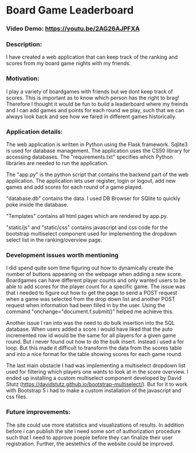 # Board Game Leaderboard
### Video Demo:  <https://youtu.be/2AG26AJPFXA>
### Description:
I have created a web application that can keep track of the ranking and scores from my board game nights with my friends.
### Motivation:
I play a variety of boardgames with friends but we dont keep track of scores. This is important as to know which person has the right to brag! Therefore I 
thought it would be fun to build a leaderboard where my freinds and I can add games and points for each round we play, such that we can always look back and see how we 
fared in different games historically.

### Application details:
The web application is written in Python using the Flask framework. Sqlite3 is used for database management. The application uses the CS50 library for accessing databases. The "requirements.txt" specifies which Python libraries are needed to run the application.

The "app.py" is the python script that contains the backend part of the web application. The application lets user register, login or logout, add new games and add scores for each round of a game played.

"database.db" contains the data. I used DB Browser for SQlite to quickly poke inside the database.

"Templates" contains all html pages which are rendered by app.py.

"static/js" and "static/css" contains javascript and css code for the bootstrap multiselect component used for implementing the dropdown select list in the ranking/overview page.

### Development issues worth mentioning
I did spend quite som time figuring out how to dynamically create the number of buttons appearing on the webpage when adding a new score. Boardgames can have different player counts and only wanted users to be able to add scores for the player count for a specific game. The issue was that i needed to figure out how to get the page to send a POST request when a game was selected from the drop down list and another POST request when information had been filled in by the user. Using the command "onchange="document.f.submit()" helped me achieve this.

Another issue I ran into was the need to do bulk insertion into the SQL database. When users added a score i would have liked that the auto incremented row id would be the same for all players for a given game round. But i never found out how to do the bulk insert. Instead i used a for loop. But this made it difficult to transform the data from the scores table and into a nice format for the table showing scores for each game round. 

The last main obstacle I had was implementing a multiselect dropdown list used for filtering which players one wants to look at in the score overview. I ended up installing a custom multiselect component developed by David Stutz (https://davidstutz.github.io/bootstrap-multiselect/). But for it to work with Bootstrap 5 i had to make a custom installation of the javascript and css files. 

### Future improvements:
The site could use more statistics and visualizations of results. In addition before i can publish the site i need some sort of authorization procedure such that I need to approve poeple before they can finalize their user registration. Further, the aestethics of the website could be improved. 